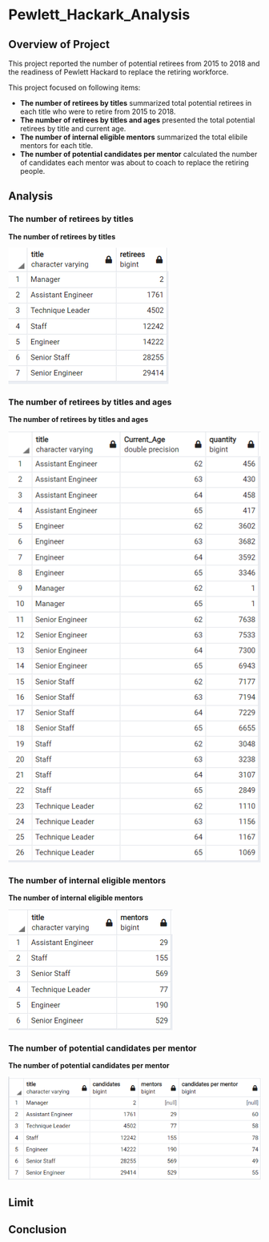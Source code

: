 # Pewlett_Hackark_Analysis

## Overview of Project
This project reported the number of potential retirees from 2015 to 2018 and the readiness of Pewlett Hackard to replace the retiring workforce. 

This project focused on following items:
 - **The number of retirees by titles** summarized total potential retirees in each title who were to retire from 2015 to 2018.
 - **The number of retirees by titles and ages** presented the total potential retirees by title and current age. 
 - **The number of internal eligible mentors** summarized the total elibile mentors for each title. 
 - **The number of potential candidates per mentor** calculated the number of candidates each mentor was about to coach to replace the retiring people. 

## Analysis

### The number of retirees by titles


**The number of retirees by titles**

![The number of retirees by titles](Analysis/01_retirees_by_title.png)

### The number of retirees by titles and ages


**The number of retirees by titles and ages**

![The number of retirees by titles and ages](Analysis/03_retirees_by_title_age.png)

### The number of internal eligible mentors


**The number of internal eligible mentors**

![The number of internal eligible mentors](Analysis/02_mentor_by_title.png)

### The number of potential candidates per mentor


**The number of potential candidates per mentor**

![The number of potential candidates per mentor](Analysis/04_candidates_per_mentor.png)


## Limit

## Conclusion
